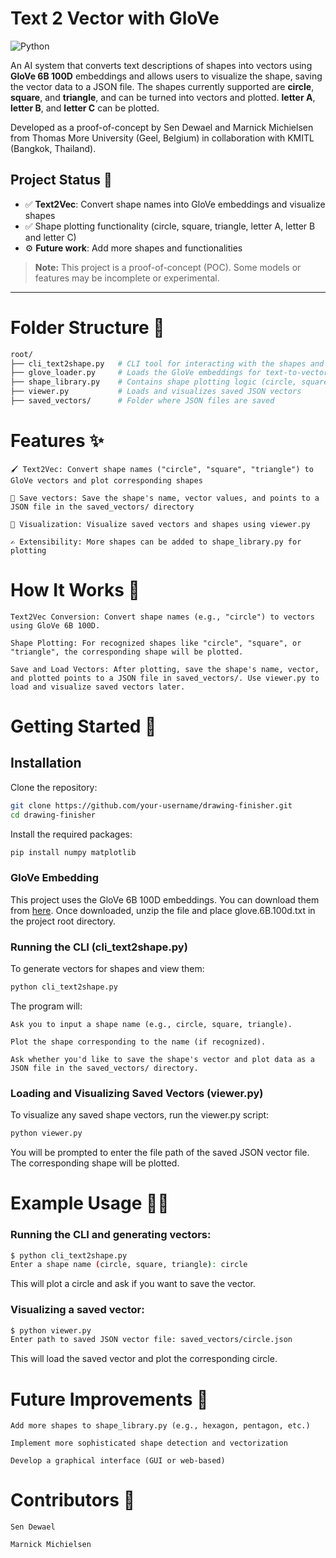 # Text 2 Vector with GloVe

![Python](https://img.shields.io/badge/python-3670A0?logo=python&logoColor=ffdd54)

An AI system that converts text descriptions of shapes into vectors using **GloVe 6B 100D** embeddings and allows users to visualize the shape, saving the vector data to a JSON file. The shapes currently supported are **circle**, **square**, and **triangle**, and can be turned into vectors and plotted. **letter A**, **letter B**, and **letter C** can be plotted.

Developed as a proof-of-concept by Sen Dewael and Marnick Michielsen from Thomas More University (Geel, Belgium) in collaboration with KMITL (Bangkok, Thailand).

## Project Status 🚧

- ✅ **Text2Vec**: Convert shape names into GloVe embeddings and visualize shapes
- ✅ Shape plotting functionality (circle, square, triangle, letter A, letter B and letter C)
- ⚙️ **Future work**: Add more shapes and functionalities

> **Note:** This project is a proof-of-concept (POC). Some models or features may be incomplete or experimental.

---

# Folder Structure 📂

```bash
root/
├── cli_text2shape.py   # CLI tool for interacting with the shapes and vectors
├── glove_loader.py     # Loads the GloVe embeddings for text-to-vector conversion
├── shape_library.py    # Contains shape plotting logic (circle, square, triangle)
├── viewer.py           # Loads and visualizes saved JSON vectors
├── saved_vectors/      # Folder where JSON files are saved
```

# Features ✨

    🖌️ Text2Vec: Convert shape names ("circle", "square", "triangle") to GloVe vectors and plot corresponding shapes

    💾 Save vectors: Save the shape's name, vector values, and points to a JSON file in the saved_vectors/ directory

    🔄 Visualization: Visualize saved vectors and shapes using viewer.py

    ✍️ Extensibility: More shapes can be added to shape_library.py for plotting

# How It Works 🧠

    Text2Vec Conversion: Convert shape names (e.g., "circle") to vectors using GloVe 6B 100D.

    Shape Plotting: For recognized shapes like "circle", "square", or "triangle", the corresponding shape will be plotted.

    Save and Load Vectors: After plotting, save the shape's name, vector, and plotted points to a JSON file in saved_vectors/. Use viewer.py to load and visualize saved vectors later.

# Getting Started 🚀
## Installation

Clone the repository:
```bash
git clone https://github.com/your-username/drawing-finisher.git
cd drawing-finisher
```

Install the required packages:
```bash
pip install numpy matplotlib
```
### GloVe Embedding

This project uses the GloVe 6B 100D embeddings. You can download them from [here](https://nlp.stanford.edu/projects/glove/).
Once downloaded, unzip the file and place glove.6B.100d.txt in the project root directory.

### Running the CLI (cli_text2shape.py)

To generate vectors for shapes and view them:
```bash
python cli_text2shape.py
```
The program will:

    Ask you to input a shape name (e.g., circle, square, triangle).

    Plot the shape corresponding to the name (if recognized).

    Ask whether you'd like to save the shape's vector and plot data as a JSON file in the saved_vectors/ directory.

### Loading and Visualizing Saved Vectors (viewer.py)

To visualize any saved shape vectors, run the viewer.py script:
```bash
python viewer.py
```
You will be prompted to enter the file path of the saved JSON vector file. The corresponding shape will be plotted.
# Example Usage 🧑‍💻
### Running the CLI and generating vectors:
```bash
$ python cli_text2shape.py
Enter a shape name (circle, square, triangle): circle
```
This will plot a circle and ask if you want to save the vector.
### Visualizing a saved vector:
```bash
$ python viewer.py
Enter path to saved JSON vector file: saved_vectors/circle.json
```
This will load the saved vector and plot the corresponding circle.
# Future Improvements 🔮

    Add more shapes to shape_library.py (e.g., hexagon, pentagon, etc.)

    Implement more sophisticated shape detection and vectorization

    Develop a graphical interface (GUI or web-based)

# Contributors 👥

    Sen Dewael

    Marnick Michielsen
